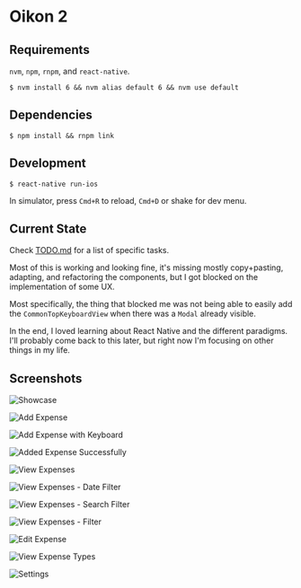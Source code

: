 # Oikon 2

## Requirements

`nvm`, `npm`, `rnpm`, and `react-native`.

`$ nvm install 6 && nvm alias default 6 && nvm use default`

## Dependencies

`$ npm install && rnpm link`

## Development

`$ react-native run-ios`

In simulator, press `Cmd+R` to reload, `Cmd+D` or shake for dev menu.

## Current State

Check [TODO.md](TODO.md) for a list of specific tasks.

Most of this is working and looking fine, it's missing mostly copy+pasting, adapting, and refactoring the components, but I got blocked on the implementation of some UX.

Most specifically, the thing that blocked me was not being able to easily add the `CommonTopKeyboardView` when there was a `Modal` already visible.

In the end, I loved learning about React Native and the different paradigms. I'll probably come back to this later, but right now I'm focusing on other things in my life.

## Screenshots

![Showcase](screenshots/showcase.png)

![Add Expense](screenshots/add-expense.png)

![Add Expense with Keyboard](screenshots/add-expense-keyboard.png)

![Added Expense Successfully](screenshots/add-expense-success.png)

![View Expenses](screenshots/view-expenses.png)

![View Expenses - Date Filter](screenshots/view-expenses-date-filter.png)

![View Expenses - Search Filter](screenshots/view-expenses-search.png)

![View Expenses - Filter](screenshots/view-expenses-filter.png)

![Edit Expense](screenshots/view-expenses-edit.png)

![View Expense Types](screenshots/view-expense-types.png)

![Settings](screenshots/settings.png)
